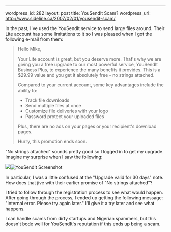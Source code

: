 --- 
wordpress_id: 282
layout: post
title: YouSendIt Scam?
wordpress_url: http://www.sideline.ca/2007/02/01/yousendit-scam/

In the past, I've used the YouSendIt service to send large files around.  Their Lite account has some limitations to it so I was pleased when I got the following e-mail from them:
<blockquote><span style="margin: 10px 10px 10px 0px; display: block">Hello Mike,</span>

Your Lite account is great, but you deserve more. That's why we are giving you a free upgrade to our most powerful service, YouSendIt Business Plus, to experience the many benefits it provides. This is a $29.99 value and you get it absolutely free - no strings attached.

Compared to your current  account, some key advantages include the ability to: <span style="margin: 10px 10px 10px 0px; display: block"></span><span style="margin: 10px 10px 10px 0px; display: block"></span>
<ul>
	<li>Track file downloads</li>
	<li>Send multiple files at once</li>
	<li>Customize file deliveries with your logo</li>
	<li>Password protect your uploaded files</li>
</ul>
Plus, there are no ads on your pages or your recipient's download pages.

<span style="margin: 10px 10px 10px 0px; display: block">Hurry, this promotion ends soon.</span></blockquote>
"No strings attached" sounds pretty good so I logged in to get my upgrade.  Imagine my surprise when I saw the following:

<img src="file:///private/tmp/SnapNDrag676/screenshot_01.jpg" /><img src="http://www.sideline.ca/wp-content/uploads/2007/01/screenshot_01.jpg" alt="YouSendIt Screenshot" />

In particular, I was a little confused at the "Upgrade valid for 30 days" note.  How does that jive with their earlier promise of "No strings attached"?

I tried to follow through the registration process to see what would happen.  After going through the process, I ended up getting the following message:  "Internal error.  Please try again later."  I'll give it a try later and see what happens.

I can handle scams from dirty startups and Nigerian spammers, but this doesn't bode well for YouSendIt's reputation if this ends up being a scam.
